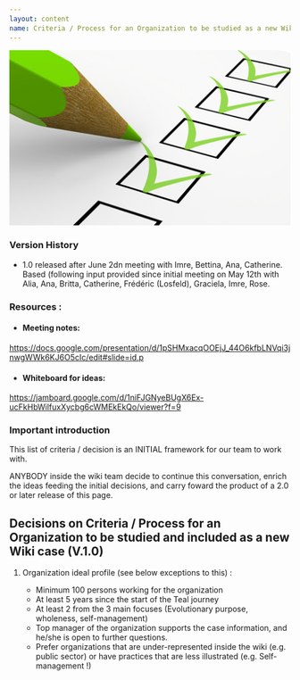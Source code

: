 ```yaml
---
layout: content
name: Criteria / Process for an Organization to be studied as a new Wiki case
---
```

![](/media/criteria.jpg)

### Version History

* 1.0 released after June 2dn meeting with Imre, Bettina, Ana, Catherine. Based (following input provided since initial meeting on May 12th with Alia, Ana, Britta, Catherine, Frédéric (Losfeld), Graciela, Imre, Rose.

### Resources :

* #### Meeting notes:

https://docs.google.com/presentation/d/1pSHMxacqOOEjJ_44O6kfbLNVqi3jnwgWWk6KJ6O5cIc/edit#slide=id.p

* #### Whiteboard for ideas:

https://jamboard.google.com/d/1niFJGNyeBUgX6Ex-ucFkHbWilfuxXycbg6cWMEkEkQo/viewer?f=9

### Important introduction

This list of criteria / decision is an INITIAL framework for our team to work with. 

ANYBODY inside the wiki team decide to continue this conversation, enrich the ideas feeding the initial decisions, and carry foward the product of a 2.0 or later release of this page.

## Decisions on Criteria / Process for an Organization to be studied and included as a new Wiki case (V.1.0)

1. Organization ideal profile (see below exceptions to this) : 

   * Minimum 100 persons working for the organization
   * At least 5 years since the start of the Teal journey
   * At least 2 from the 3 main focuses (Evolutionary purpose, wholeness, self-management)
   * Top manager of the organization supports the case information, and he/she is open to further questions.
   * Prefer organizations that are under-represented inside the wiki (e.g. public sector) or have practices that are less illustrated (e.g. Self-management !)